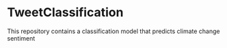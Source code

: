 # TweetClassification
This repository contains a classification model that predicts climate change sentiment
